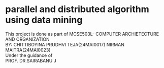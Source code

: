# parallel and distributed algorithm using data mining 

This project is done as part of MCSE503L- COMPUTER ARCHIETECTURE AND ORGANIZATION<br/>
BY: CHITTIBOYINA PRUDHVI TEJA(24MAI0017) NIRMAN MAITRA(24MAI0023)<br/>
Under the guidance of<br/>
PROF. DR.SAIRABANU J<br/>
